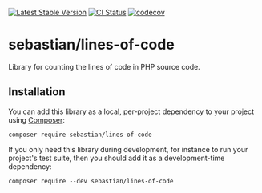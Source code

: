 [![Latest Stable Version](https://poser.pugx.org/sebastian/lines-of-code/v/stable.webp)](https://packagist.org/packages/sebastian/lines-of-code)
[![CI Status](https://github.com/sebastianbergmann/lines-of-code/workflows/CI/badge.svg)](https://github.com/sebastianbergmann/lines-of-code/actions)
[![codecov](https://codecov.io/gh/sebastianbergmann/lines-of-code/branch/main/graph/badge.svg)](https://codecov.io/gh/sebastianbergmann/lines-of-code)

# sebastian/lines-of-code

Library for counting the lines of code in PHP source code.

## Installation

You can add this library as a local, per-project dependency to your project using [Composer](https://getcomposer.org/):

```
composer require sebastian/lines-of-code
```

If you only need this library during development, for instance to run your project's test suite, then you should add it as a development-time dependency:

```
composer require --dev sebastian/lines-of-code
```
